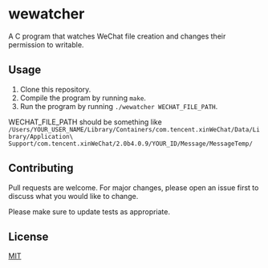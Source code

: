 # wewatcher

A C program that watches WeChat file creation and changes their permission to writable.

## Usage

1. Clone this repository.
2. Compile the program by running `make`.
3. Run the program by running `./wewatcher WECHAT_FILE_PATH`.

WECHAT_FILE_PATH should be something like `/Users/YOUR_USER_NAME/Library/Containers/com.tencent.xinWeChat/Data/Library/Application\ Support/com.tencent.xinWeChat/2.0b4.0.9/YOUR_ID/Message/MessageTemp/`

## Contributing

Pull requests are welcome. For major changes, please open an issue first to discuss what you would like to change.

Please make sure to update tests as appropriate.

## License

[MIT](https://choosealicense.com/licenses/mit/)
